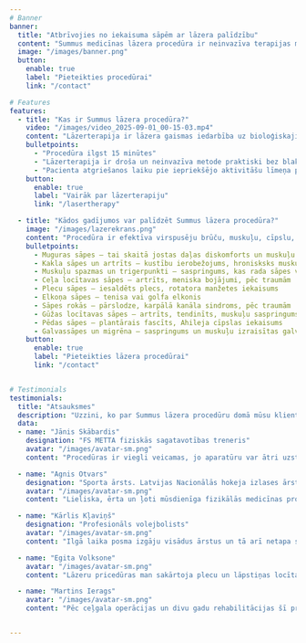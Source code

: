 ```yaml
---
# Banner
banner:
  title: "Atbrīvojies no iekaisuma sāpēm ar lāzera palīdzību"
  content: "Summus medicīnas lāzera procedūra ir neinvazīva terapijas metode sāpju mazināšanai, asins cirkulācijas uzlabošanai un iekaisumu ārstēšanai."
  image: "/images/banner.png"
  button:
    enable: true
    label: "Pieteikties procedūrai"
    link: "/contact"

# Features
features:
  - title: "Kas ir Summus lāzera procedūra?"
    video: "/images/video_2025-09-01_00-15-03.mp4"
    content: "Lāzerterapija ir lāzera gaismas iedarbība uz bioloģiskajiem audiem. Tās mērķis ir stimulēt šūnu procesus un pastiprināt bioķīmisko mehānismu aktivizāciju, kuri veicina dzīšanu, sāpju mazināšanu, iekaisuma mazināšanu un audu reģenerāciju."
    bulletpoints:
      - "Procedūra ilgst 15 minūtes"
      - "Lāzerterapija ir droša un neinvazīva metode praktiski bez blakusparādībām"
      - "Pacienta atgriešanos laiku pie iepriekšējo aktivitāšu līmeņa paātrina par 50%"
    button:
      enable: true
      label: "Vairāk par lāzerterapiju"
      link: "/lasertherapy"

  - title: "Kādos gadījumos var palīdzēt Summus lāzera procedūra?"
    image: "/images/lazerekrans.png"
    content: "Procedūra ir efektīva virspusēju brūču, muskuļu, cīpslu, locītavu traumu, kā arī dziļu neiroloģisku problēmu gadījumā."
    bulletpoints:
      - Muguras sāpes – tai skaitā jostas daļas diskomforts un muskuļu saspringums
      - Kakla sāpes un artrīts – kustību ierobežojums, hronisksks muskuļu saspringums
      - Muskuļu spazmas un trigerpunkti – saspringums, kas rada sāpes vai ierobežo kustības
      - Ceļa locītavas sāpes – artrīts, meniska bojājumi, pēc traumām
      - Plecu sāpes – iesaldēts plecs, rotatora manžetes iekaisums
      - Elkoņa sāpes – tenisa vai golfa elkonis
      - Sāpes rokās – pārslodze, karpālā kanāla sindroms, pēc traumām
      - Gūžas locītavas sāpes – artrīts, tendinīts, muskuļu saspringums
      - Pēdas sāpes – plantārais fascīts, Ahileja cīpslas iekaisums
      - Galvassāpes un migrēna – saspringums un muskuļu izraisītas galvassāpes
    button:
      enable: true
      label: "Pieteikties lāzera procedūrai"
      link: "/contact"


# Testimonials
testimonials:
  title: "Atsauksmes"
  description: "Uzzini, ko par Summus lāzera procedūru domā mūsu klienti!"
  data:
  - name: "Jānis Skābardis"
    designation: "FS METTA fiziskās sagatavotības treneris"
    avatar: "/images/avatar-sm.png"
    content: "Procedūras ir viegli veicamas, jo aparatūru var ātri uzstādīt gandrīz jebkurā vietā, arī šauros apstākļos, piemēram, ģērbtuvēs. Tas ļauj izmantot terapiju ne tikai ārsta kabinetā. Lāzerprocedūras būtiski palīdzēja atlabšanas procesā pēc traumām."

  - name: "Agnis Otvars"
    designation: "Sporta ārsts. Latvijas Nacionālās hokeja izlases ārsts 2022. - 2025."
    avatar: "/images/avatar-sm.png"
    content: "Lieliska, ērta un ļoti mūsdienīga fizikālās medicīnas procedūra, kas praksē sevi attaisnojusi kā potents sāpju mazinošs un dzīšanu stimulējošs papildrīks."

  - name: "Kārlis Kļaviņš"
    designation: "Profesionāls volejbolists"
    avatar: "/images/avatar-sm.png"
    content: "Ilgā laika posma izgāju visādus ārstus un tā arī netapa skaidrs kas man par kaiti. Pamēģināju Summus lāzeru uzstarot sāpīgajai vietai un palīdzēja!"

  - name: "Egita Volksone"
    avatar: "/images/avatar-sm.png"
    content: "Lāzeru pricedūras man sakārtoja plecu un lāpstiņas locītavu. Esmu ļoti pateicīga un varu spēlēt pludmales volejbolu bez ierobežojumiem. Liels paldies 🙏💫"

  - name: "Martins Ierags"
    avatar: "/images/avatar-sm.png"
    content: "Pēc ceļgala operācijas un divu gadu rehabilitācijas šī procedūra man bija īsts gamechanger – tā atgrieza cerību un kustību brīvību."


---
```


<!-- ### Gallery

{{< gallery dir="images/gallery" class="" height="400" width="400" webp="true" command="Fit" option="" zoomable="true" >}}

<hr> -->

